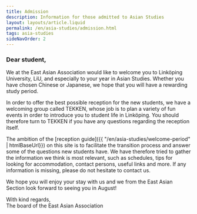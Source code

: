 ```yaml
---
title: Admission
description: Information for those admitted to Asian Studies
layout: layouts/article.liquid
permalink: /en/asia-studies/admission.html
tags: asia-studies
sideNavOrder: 2
---
```


### Dear student,

We at the East Asian Association would like to welcome you to Linköping University, LiU, and especially to your year in Asian Studies. Whether you have chosen Chinese or Japanese, we hope that you will have a rewarding study period.

In order to offer the best possible reception for the new students, we have a welcoming group called TEKKEN, whose job is to plan a variety of fun events in order to introduce you to student life in Linköping. You should therefore turn to TEKKEN if you have any questions regarding the reception itself.

The ambition of the [reception guide]({{ "/en/asia-studies/welcome-period" | htmlBaseUrl}}) on this site is to facilitate the transition process and answer some of the questions new students have. We have therefore tried to gather the information we think is most relevant, such as schedules, tips for looking for accommodation, contact persons, useful links and more. If any information is missing, please do not hesitate to contact us.

We hope you will enjoy your stay with us and we from the East Asian Section look forward to seeing you in August!

With kind regards,  
The board of the East Asian Association